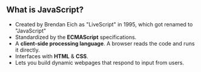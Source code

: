 ## What is JavaScript?

  - Created by Brendan Eich as "LiveScript" in 1995, which got renamed to "JavaScript"
  - Standardized by the **ECMAScript** specifications.
  - A **client-side processing language**. A browser reads the code and runs it directly.
  - Interfaces with **HTML** & **CSS**.
  - Lets you build dynamic webpages that respond to input from users.